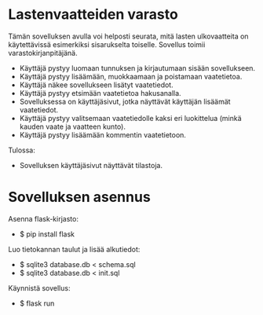 # Lastenvaatteiden varasto
Tämän sovelluksen avulla voi helposti seurata, mitä lasten ulkovaatteita on käytettävissä esimerkiksi sisarukselta toiselle. Sovellus toimii varastokirjanpitäjänä.

- Käyttäjä pystyy luomaan tunnuksen ja kirjautumaan sisään sovellukseen.
- Käyttäjä pystyy lisäämään, muokkaamaan ja poistamaan vaatetietoa.
- Käyttäjä näkee sovellukseen lisätyt vaatetiedot.
- Käyttäjä pystyy etsimään vaatetietoa hakusanalla.
- Sovelluksessa on käyttäjäsivut, jotka näyttävät käyttäjän lisäämät vaatetiedot.
- Käyttäjä pystyy valitsemaan vaatetiedolle kaksi eri luokittelua (minkä kauden vaate ja vaatteen kunto).
- Käyttäjä pystyy lisäämään kommentin vaatetietoon.

Tulossa:
- Sovelluksen käyttäjäsivut näyttävät tilastoja.

# Sovelluksen asennus

Asenna flask-kirjasto:
- $ pip install flask

Luo tietokannan taulut ja lisää alkutiedot:
- $ sqlite3 database.db < schema.sql
- $ sqlite3 database.db < init.sql

Käynnistä sovellus:
- $ flask run

